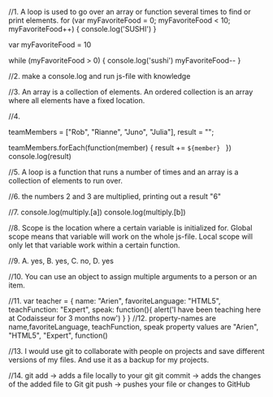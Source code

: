 //1.  A loop is used to go over an array or function several times to find or print elements.
for (var myFavoriteFood = 0; myFavoriteFood < 10; myFavoriteFood++) {
  console.log('SUSHI')
}


var myFavoriteFood = 10

while (myFavoriteFood > 0) {
  console.log('sushi')
  myFavoriteFood--
}

//2. make a console.log and run js-file with knowledge

//3. An array is a collection of elements. An ordered collection is an array where all elements have a fixed location.

//4.

teamMembers = ["Rob", "Rianne", "Juno", "Julia"], result = "";

teamMembers.forEach(function(member) {
  result += `${member} `
})
console.log(result)

//5. A loop is a function that runs a number of times and an array is a collection of elements to run over.

//6. the numbers 2 and 3 are multiplied, printing out a result "6"

//7.
console.log(multiply.[a])
console.log(multiply.[b])

//8. Scope is the location where a certain variable is initialized for. Global scope means that variable will work on the whole js-file. Local scope will only let that variable work within a certain function.

//9. A. yes, B. yes, C. no, D. yes

//10. You can use an object to assign multiple arguments to a person or an item.

//11. var teacher = {
  name: "Arien",
  favoriteLanguage: "HTML5",
  teachFunction: "Expert",
  speak: function(){
    alert('I have been teaching here at Codaisseur for 3 months now')
  }
}
//12. property-names are name,favoriteLanguage, teachFunction, speak
      property values are "Arien", "HTML5", "Expert", function()

//13. I would use git to collaborate with people on projects and save different versions of my files. And use it as a backup for my projects.

//14. git add -> adds a file locally to your git
      git commit -> adds the changes of the added file to Git
      git push -> pushes your file or changes to GitHub
